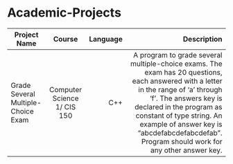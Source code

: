 # Academic-Projects

| Project Name  | Course        | Language | Description |
| ------------- |:-------------:| --------:| -----------:|
| Grade Several Multiple-Choice Exam| Computer Science 1/ CIS 150 | C++ | A program to grade several multiple-choice exams. The exam has 20 questions, each answered with a letter in the range of ‘a’ through ‘f’. The answers key is declared in the program as constant of type string.  An example of answer key is “abcdefabcdefabcdefab”.  Program should work for any other answer key. |
